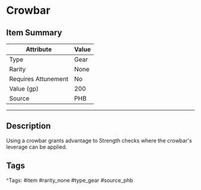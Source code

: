 # Crowbar

## Item Summary

| Attribute            | Value                        |
|----------------------|------------------------------|
| Type                 | Gear |
| Rarity               | None             |
| Requires Attunement  | No                |
| Value (gp)           | 200    |
| Source               | PHB |

---

## Description

Using a crowbar grants advantage to Strength checks where the crowbar's leverage can be applied.

## Tags

^Tags: #item #rarity_none #type_gear #source_phb